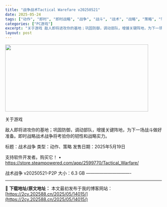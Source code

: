 ```yaml
---
title: "战争战术Tactical Warefare v20250521"
date: 2025-05-24
tags: ["动作", "即时", "即时战略", "战争", "战斗", "战术", "战略", "策略", "软件"]
categories: ["PC游戏"]
excerpt: "关于游戏 敌人即将进攻你的基地；巩固防御，调动部队，增援关键阵地，为下一场战斗做好准备。即时战略战术战争将考验你的韧性和战略实力。 标题：战术战争 类型：动作、策略 发售日期：2025年5月19日 支持软件开发者。购买它！ • https://store.steampowered.com/app/2&hellip;"
layout: post
---
```


<img class="aligncenter size-full wp-image-14016" src="https://2cy.202588.cn/wp-content/uploads/2025/05/2025052402231857.webp" alt="" width="460" height="215" />

关于游戏

敌人即将进攻你的基地；巩固防御，调动部队，增援关键阵地，为下一场战斗做好准备。即时战略战术战争将考验你的韧性和战略实力。

标题：战术战争
类型：动作、策略
发售日期：2025年5月19日

支持软件开发者。购买它！
• https://store.steampowered.com/app/2599770/Tactical_Warfare/

战术战争 v20250521-P2P
大小：6.3 GB
——————————- 

---
📖 **下载地址/原文地址：** 本文最初发布于我的博客网站：[https://2cy.202588.cn/2025/05/14015/](https://2cy.202588.cn/2025/05/14015/)
